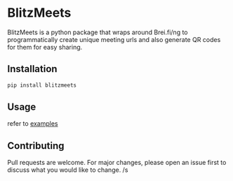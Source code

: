 # BlitzMeets

BlitzMeets is a python package that wraps around Brei.fi/ng to programmatically create unique meeting urls and also generate QR codes for them for easy sharing.

## Installation

```bash
pip install blitzmeets
```

## Usage
refer to [examples](    https://github.com/BlitzJB/BlitzMeets/tree/main/examples)

## Contributing
Pull requests are welcome. For major changes, please open an issue first to discuss what you would like to change. /s